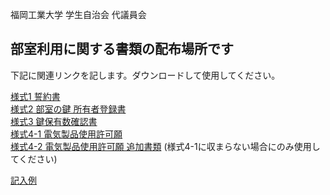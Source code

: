 福岡工業大学 学生自治会 代議員会

## 部室利用に関する書類の配布場所です
下記に関連リンクを記します。ダウンロードして使用してください。  

[様式1 誓約書](https://github.com/daigi-fit/publish/raw/main/202204%E9%83%A8%E5%AE%A4%E5%88%A9%E7%94%A8%E6%9B%B8%E9%A1%9E/distribution/%E6%A7%98%E5%BC%8F1%20%E8%AA%93%E7%B4%84%E6%9B%B8.pdf)  
[様式2 部室の鍵 所有者登録書](https://github.com/daigi-fit/publish/raw/main/202204%E9%83%A8%E5%AE%A4%E5%88%A9%E7%94%A8%E6%9B%B8%E9%A1%9E/distribution/%E6%A7%98%E5%BC%8F2%20%E9%83%A8%E5%AE%A4%E3%81%AE%E9%8D%B5%20%E6%89%80%E6%9C%89%E8%80%85%E7%99%BB%E9%8C%B2%E6%9B%B8.pdf)  
[様式3 鍵保有数確認書](https://github.com/daigi-fit/publish/raw/main/202204%E9%83%A8%E5%AE%A4%E5%88%A9%E7%94%A8%E6%9B%B8%E9%A1%9E/distribution/%E6%A7%98%E5%BC%8F3%20%E9%8D%B5%E4%BF%9D%E6%9C%89%E6%95%B0%E7%A2%BA%E8%AA%8D%E6%9B%B8.pdf)  
[様式4-1 電気製品使用許可願](https://github.com/daigi-fit/publish/raw/main/202204%E9%83%A8%E5%AE%A4%E5%88%A9%E7%94%A8%E6%9B%B8%E9%A1%9E/distribution/%E6%A7%98%E5%BC%8F4-1%20%E9%9B%BB%E6%B0%97%E8%A3%BD%E5%93%81%E4%BD%BF%E7%94%A8%E8%A8%B1%E5%8F%AF%E9%A1%98.pdf)  
[様式4-2 電気製品使用許可願 追加書類](https://github.com/daigi-fit/publish/raw/main/202204%E9%83%A8%E5%AE%A4%E5%88%A9%E7%94%A8%E6%9B%B8%E9%A1%9E/distribution/%E6%A7%98%E5%BC%8F4-2%20%E9%9B%BB%E6%B0%97%E8%A3%BD%E5%93%81%E4%BD%BF%E7%94%A8%E8%A8%B1%E5%8F%AF%E9%A1%98%20%E8%BF%BD%E5%8A%A0%E6%9B%B8%E9%A1%9E.pdf) (様式4-1に収まらない場合にのみ使用してください)  

[記入例](https://github.com/daigi-fit/publish/blob/main/202204%E9%83%A8%E5%AE%A4%E5%88%A9%E7%94%A8%E6%9B%B8%E9%A1%9E/docs/%E9%83%A8%E5%AE%A4%E5%88%A9%E7%94%A8%E9%96%A2%E9%80%A3%E6%9B%B8%E9%A1%9E%20%E8%A8%98%E5%85%A5%E4%BE%8B%E8%AA%AC%E6%98%8E.pdf)
